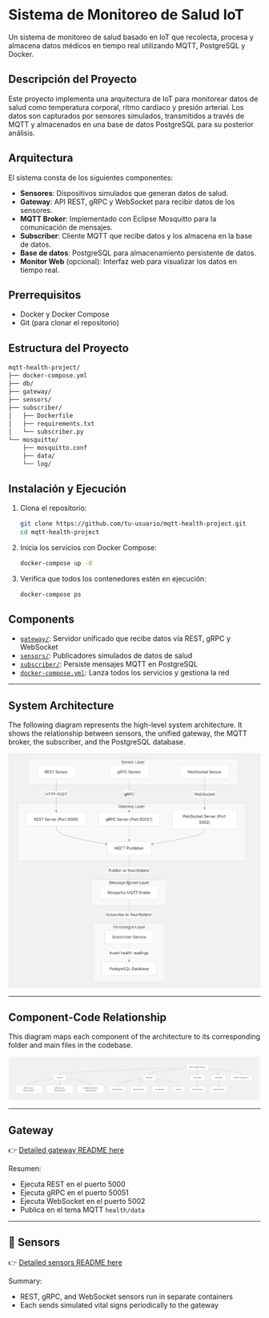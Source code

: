 # Sistema de Monitoreo de Salud IoT

Un sistema de monitoreo de salud basado en IoT que recolecta, procesa y almacena datos médicos en tiempo real utilizando MQTT, PostgreSQL y Docker.

## Descripción del Proyecto

Este proyecto implementa una arquitectura de IoT para monitorear datos de salud como temperatura corporal, ritmo cardíaco y presión arterial. Los datos son capturados por sensores simulados, transmitidos a través de MQTT y almacenados en una base de datos PostgreSQL para su posterior análisis.

## Arquitectura

El sistema consta de los siguientes componentes:

- **Sensores**: Dispositivos simulados que generan datos de salud.
- **Gateway**: API REST, gRPC y WebSocket para recibir datos de los sensores.
- **MQTT Broker**: Implementado con Eclipse Mosquitto para la comunicación de mensajes.
- **Subscriber**: Cliente MQTT que recibe datos y los almacena en la base de datos.
- **Base de datos**: PostgreSQL para almacenamiento persistente de datos.
- **Monitor Web** (opcional): Interfaz web para visualizar los datos en tiempo real.

## Prerrequisitos

- Docker y Docker Compose
- Git (para clonar el repositorio)

## Estructura del Proyecto

```
mqtt-health-project/
├── docker-compose.yml
├── db/
├── gateway/
├── sensors/
├── subscriber/
│   ├── Dockerfile
│   ├── requirements.txt
│   └── subscriber.py
└── mosquitto/
    ├── mosquitto.conf
    ├── data/
    └── log/
```

## Instalación y Ejecución

1. Clona el repositorio:
   ```bash
   git clone https://github.com/tu-usuario/mqtt-health-project.git
   cd mqtt-health-project
   ```

2. Inicia los servicios con Docker Compose:
   ```bash
   docker-compose up -d
   ```

3. Verifica que todos los contenedores estén en ejecución:
   ```bash
   docker-compose ps
   ```

## Components

- [`gateway/`](./mqtt-health-project/gateway): Servidor unificado que recibe datos vía REST, gRPC y WebSocket
- [`sensors/`](./mqtt-health-project/sensors): Publicadores simulados de datos de salud
- [`subscriber/`](./mqtt-health-project/subscriber): Persiste mensajes MQTT en PostgreSQL
- [`docker-compose.yml`](./mqtt-health-project/docker-compose.yml): Lanza todos los servicios y gestiona la red

---

## System Architecture

The following diagram represents the high-level system architecture. It shows the relationship between sensors, the unified gateway, the MQTT broker, the subscriber, and the PostgreSQL database.

<p align="center">
  <img src="system-arch.png" alt="System Architecture Diagram" width="700"/>
</p>

---

## Component-Code Relationship

This diagram maps each component of the architecture to its corresponding folder and main files in the codebase.

<p align="center">
  <img src="component-relationship.png" alt="Component-Code Mapping Diagram" width="700"/>
</p>


---

## Gateway

👉 [Detailed gateway README here](./gateway/README.md)

Resumen:
- Ejecuta REST en el puerto 5000
- Ejecuta gRPC en el puerto 50051
- Ejecuta WebSocket en el puerto 5002
- Publica en el tema MQTT `health/data`

---

## 📡 Sensors

👉 [Detailed sensors README here](./sensors/README.md)

Summary:
- REST, gRPC, and WebSocket sensors run in separate containers
- Each sends simulated vital signs periodically to the gateway